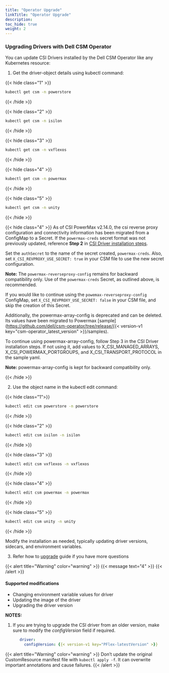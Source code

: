 ```yaml
---
title: "Operator Upgrade"
linkTitle: "Operator Upgrade"
description:
toc_hide: true
weight: 2
---
```

### Upgrading Drivers with Dell CSM Operator

You can update CSI Drivers installed by the Dell CSM Operator like any Kubernetes resource:

1. </b>Get the driver-object details using kubectl command:</b></br>

{{< hide class="1" >}}
```bash
kubectl get csm -n powerstore
```
{{< /hide >}}

{{< hide class="2" >}}
```bash
kubectl get csm -n isilon
```
{{< /hide  >}}

{{< hide class="3" >}}
```bash
kubectl get csm -n vxflexos
```
{{< /hide >}}

{{< hide class="4" >}}
```bash
kubectl get csm -n powermax
```
{{< /hide >}}

{{< hide class="5" >}}
```bash
kubectl get csm -n unity
```
{{< /hide >}}

{{< hide class="4" >}}
   As of CSI PowerMax v2.14.0, the csi reverse proxy configuration and connectivity information has been migrated from a ConfigMap to a Secret. If the `powermax-creds` secret format was not previously updated, reference **Step 2** in [CSI Driver installation steps](../../../../installation/kubernetes/powermax/csmoperator/#install-driver).

   Set the `authSecret` to the name of the secret created, `powermax-creds`. Also, set `X_CSI_REVPROXY_USE_SECRET: true` in your CSM file to use the new secret configuration.

   **Note:** The `powermax-reverseproxy-config` remains for backward compatibility only. Use of the `powermax-creds` Secret, as outlined above, is recommended.

   If you would like to continue using the `powemax-reverseproxy-config` ConfigMap, set `X_CSI_REVPROXY_USE_SECRET: false` in your CSM file, and skip the creation of this Secret.

   Additionally, the powermax-array-config is deprecated and can be deleted. Its values have been
   migrated to Powermax [sample](https://github.com/dell/csm-operator/tree/release/{{< version-v1 key="csm-operator_latest_version" >}}/samples).
   
   To continue using powermax-array-config, follow Step 3 in the CSI Driver installation steps. If not using it, add values to X_CSI_MANAGED_ARRAYS, X_CSI_POWERMAX_PORTGROUPS, and X_CSI_TRANSPORT_PROTOCOL in the sample yaml.
 
   **Note:** powermax-array-config is kept for backward compatibility only.


{{< /hide >}}

2. Use the object name in the kubectl edit command: </br>

{{< hide class="1">}}
```bash
kubectl edit csm powerstore -n powerstore
```
{{< /hide >}}

{{< hide class="2" >}}
```bash
kubectl edit csm isilon -n isilon
```
{{< /hide >}}

{{< hide class="3" >}}
```bash
kubectl edit csm vxflexos -n vxflexos
```
{{< /hide >}}

{{< hide class="4" >}}
```bash
kubectl edit csm powermax -n powermax
```
{{< /hide >}}

{{< hide class="5" >}}
```bash
kubectl edit csm unity -n unity
```
{{< /hide >}}

Modify the installation as needed, typically updating driver versions, sidecars, and environment variables.

3. Refer how to [upgrade](https://infohub.delltechnologies.com/en-us/p/best-practices-for-deployment-and-life-cycle-management-of-dell-csm-modules-1/#:~:text=Upgrades%20with%20Operator) guide if you have more questions </br>

{{< alert title="Warning" color="warning" >}}
 <span><span/>{{< message text="4" >}}
{{< /alert >}}

#### Supported modifications

* Changing environment variable values for driver
* Updating the image of the driver
* Upgrading the driver version

**NOTES:**
1. If you are trying to upgrade the CSI driver from an older version, make sure to modify the _configVersion_ field if required.
   ```yaml
      driver:
        configVersion: {{< version-v1 key="PFlex-latestVersion" >}}
   ```
{{< alert title="Warning" color="warning" >}}
Don’t update the original CustomResource manifest file with `kubectl apply -f`. It can overwrite important annotations and cause failures.
{{< /alert >}}
